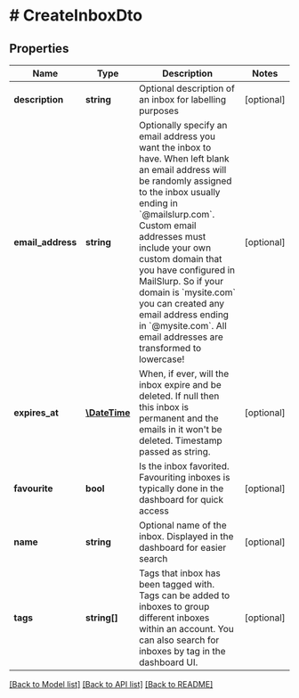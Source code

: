 # # CreateInboxDto

## Properties

Name | Type | Description | Notes
------------ | ------------- | ------------- | -------------
**description** | **string** | Optional description of an inbox for labelling purposes | [optional] 
**email_address** | **string** | Optionally specify an email address you want the inbox to have. When left blank an email address will be randomly assigned to the inbox usually ending in &#x60;@mailslurp.com&#x60;. Custom email addresses must include your own custom domain that you have configured in MailSlurp. So if your domain is &#x60;mysite.com&#x60; you can created any email address ending in &#x60;@mysite.com&#x60;. All email addresses are transformed to lowercase! | [optional] 
**expires_at** | [**\DateTime**](\DateTime.md) | When, if ever, will the inbox expire and be deleted. If null then this inbox is permanent and the emails in it won&#39;t be deleted. Timestamp passed as string. | [optional] 
**favourite** | **bool** | Is the inbox favorited. Favouriting inboxes is typically done in the dashboard for quick access | [optional] 
**name** | **string** | Optional name of the inbox. Displayed in the dashboard for easier search | [optional] 
**tags** | **string[]** | Tags that inbox has been tagged with. Tags can be added to inboxes to group different inboxes within an account. You can also search for inboxes by tag in the dashboard UI. | [optional] 

[[Back to Model list]](../../README.md#documentation-for-models) [[Back to API list]](../../README.md#documentation-for-api-endpoints) [[Back to README]](../../README.md)


